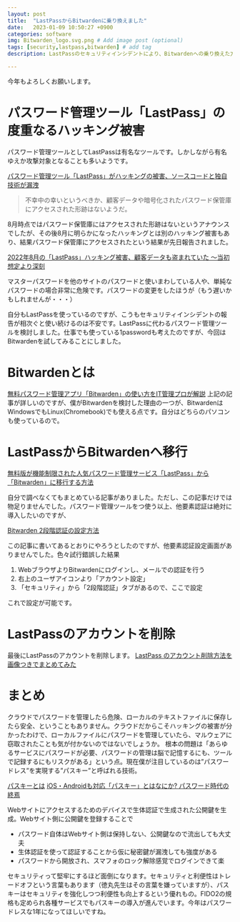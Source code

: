 ```yaml
---
layout: post
title:  "LastPassからBitwardenに乗り換えました"
date:   2023-01-09 10:50:27 +0900
categories: software
img: Bitwarden_logo.svg.png # Add image post (optional)
tags: [security,lastpass,bitwarden] # add tag
description: LastPassのセキュリティインシデントにより、Bitwardenへの乗り換えた方法をまとめました。

---
```


今年もよろしくお願いします。

# パスワード管理ツール「LastPass」の度重なるハッキング被害
パスワード管理ツールとしてLastPassは有名なツールです。しかしながら有名ゆえか攻撃対象となることも多いようです。

[パスワード管理ツール「LastPass」がハッキングの被害、ソースコードと独自技術が漏洩](https://forest.watch.impress.co.jp/docs/news/1435104.html)
> 不幸中の幸いというべきか、顧客データや暗号化されたパスワード保管庫にアクセスされた形跡はないようだ。

8月時点ではパスワード保管庫にはアクセスされた形跡はないというアナウンスでしたが、その後8月に明らかになったハッキングとは別のハッキング被害もあり、結果パスワード保管庫にアクセスされたという結果が先日報告されました。

[2022年8月の「LastPass」ハッキング被害、顧客データも盗まれていた ～当初想定より深刻](https://forest.watch.impress.co.jp/docs/news/1466351.html)

マスターパスワードを他のサイトのパスワードと使いまわしている人や、単純なパスワードの場合非常に危険です。パスワードの変更をしたほうが（もう遅いかもしれませんが・・・）

自分もLastPassを使っているのですが、こうもセキュリティインシデントの報告が相次ぐと使い続けるのは不安です。LastPassに代わるパスワード管理ツールを検討しました。仕事でも使っている1passwordも考えたのですが、今回はBitwardenを試してみることにしました。

# Bitwardenとは
[無料パスワード管理アプリ「Bitwarden」の使い方をIT管理プロが解説](https://lifehacktivist.com/bitwarden/)
上記の記事が詳しいのですが、僕がBitwardenを検討した理由の一つが、BitwardenはWindowsでもLinux(Chromebook)でも使える点です。自分はどちらのパソコンも使っているので。

# LastPassからBitwardenへ移行
[無料版が機能制限された人気パスワード管理サービス「LastPass」から「Bitwarden」に移行する方法](https://gigazine.net/news/20210218-how-to-move-lastpass-to-bitwarden/)

自分で調べなくてもまとめている記事がありました。ただし、この記事だけでは物足りませんでした。パスワード管理ツールをつ使う以上、他要素認証は絶対に導入したいのですが、

[Bitwarden 2段階認証の設定方法](https://lifehacktivist.com/bitwarden-2fa-setting/)

この記事に書いてあるとおりにやろうとしたのですが、他要素認証設定画面がありませんでした。色々試行錯誤した結果

1. WebブラウザよりBitwardenにログインし、メールでの認証を行う
2. 右上のユーザアイコンより「アカウント設定」
3. 「セキュリティ」から「2段階認証」タブがあるので、ここで設定

これで設定が可能です。

# LastPassのアカウントを削除
最後にLastPassのアカウントを削除します。
[LastPass のアカウント削除方法を画像つきでまとめてみた](https://584homes.com/it/web/lastpass-delete-2102.html%20=#top)

# まとめ
クラウドでパスワードを管理したら危険、ローカルのテキストファイルに保存したら安全、ということもありません。クラウドだからこそハッキングの被害が分かったわけで、ローカルファイルにパスワードを管理していたら、マルウェアに窃取されたことも気が付かないのではないでしょうか。
根本の問題は「あらゆるサービスにパスワードが必要、パスワードの管理は脳で記憶するにも、ツールで記録するにもリスクがある」という点。現在僕が注目しているのは”パスワードレス”を実現する”パスキー”と呼ばれる技術。

[パスキーとは](https://www.sompocybersecurity.com/column/glossary/passkey)
[iOS・Androidも対応「パスキー」とはなにか? パスワード時代の終焉](https://www.watch.impress.co.jp/docs/topic/1457233.html)

Webサイトにアクセスするためのデバイスで生体認証で生成された公開鍵を生成。Webサイト側に公開鍵を登録することで

- パスワード自体はWebサイト側は保持しない、公開鍵なので流出しても大丈夫
- 生体認証を使って認証することから仮に秘密鍵が漏洩しても強度がある
- パスワードから開放され、スマフォのロック解除感覚でログインできて楽

セキュリティって堅牢にするほど面倒になります。セキュリティと利便性はトレードオフという言葉もあります（徳丸先生はその言葉を嫌っていますが）、パスキーはセキュリティを強化しつつ利便性も向上するという優れもの。FIDO2の規格も定められ各種サービスでもパスキーの導入が進んでいます。今年はパスワードレスな1年になってほしいですね。